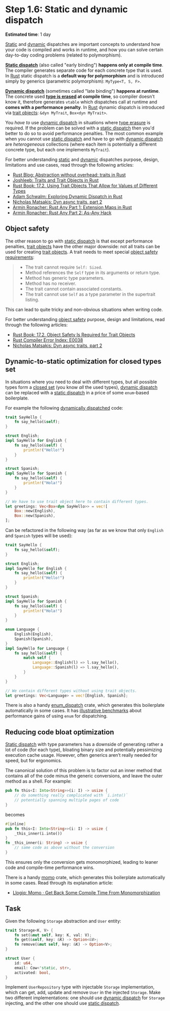 Step 1.6: Static and dynamic dispatch
=====================================

__Estimated time__: 1 day

[Static][1] and [dynamic][2] dispatches are important concepts to understand how your code is compiled and works in runtime, and how you can solve certain day-to-day coding problems (related to polymorphism).

__[Static dispatch][1]__ (also called "early binding") __happens only at compile time__. The compiler generates separate code for each concrete type that is used. In [Rust] static dispatch is a __default way for polymorphism__ and is introduced simply by generics (parametric polymorphism): `MyType<T, S, F>`.

__[Dynamic dispatch][2]__ (sometimes called "late binding") __happens at runtime__. The concrete used __[type is erased][4] at compile time__, so compiler doesn't know it, therefore generates `vtable` which dispatches call at runtime and __comes with a performance penalty__. In [Rust] dynamic dispatch is introduced via [trait objects][3]: `&dyn MyTrait`, `Box<dyn MyTrait>`.

You _have to_ use [dynamic dispatch][2] in situations where [type erasure][4] is required. If the problem can be solved with a [static dispatch][1] then you'd better to do so to avoid performance penalties. The most common example when you cannot use [static dispatch][1] and have to go with [dynamic dispatch][2] are _heterogeneous_ collections (where each item is potentially a different concrete type, but each one implements `MyTrait`).

For better understanding [static][1] and [dynamic][2] dispatches purpose, design, limitations and use cases, read through the following articles:
- [Rust Blog: Abstraction without overhead: traits in Rust][11]
- [Joshleeb: Traits and Trait Objects in Rust][12]
- [Rust Book: 17.2. Using Trait Objects That Allow for Values of Different Types][3]
- [Adam Schwalm: Exploring Dynamic Dispatch in Rust][13]
- [Nicholas Matsakis: Dyn async traits, part 2][17]
- [Armin Ronacher: Rust Any Part 1: Extension Maps in Rust][18]
- [Armin Ronacher: Rust Any Part 2: As-Any Hack][19]




## Object safety

The other reason to go with [static dispatch][1] is that except performance penalties, [trait objects][3] have the other major downside: not all traits can be used for creating [trait objects][3]. A trait needs to meet special [object safety requirements][6]:

> - The trait cannot require `Self: Sized`.
> - Method references the `Self` type in its arguments or return type.
> - Method has generic type parameters.
> - Method has no receiver.
> - The trait cannot contain associated constants.
> - The trait cannot use `Self` as a type parameter in the supertrait listing.

This can lead to quite tricky and non-obvious situations when writing code.

For better understanding [object safety][5] purpose, design and limitations, read through the following articles:
- [Rust Book: 17.2. Object Safety Is Required for Trait Objects][5]
- [Rust Compiler Error Index: E0038][6]
- [Nicholas Matsakis: Dyn async traits, part 2][17]




## Dynamic-to-static optimization for closed types set

In situations where you need to deal with different types, but all possible types form a [closed set][14] (you know _all_ the used types), [dynamic dispatch][2] can be replaced with a [static dispatch][1] in a price of some `enum`-based boilerplate.

For example the following [dynamically dispatched][2] code:
```rust
trait SayHello {
    fn say_hello(&self);
}

struct English;
impl SayHello for English {
    fn say_hello(&self) {
        println!("Hello!")
    }
}

struct Spanish;
impl SayHello for Spanish {
    fn say_hello(&self) {
        println!("Hola!")
    }
}

// We have to use trait object here to contain different types.
let greetings: Vec<Box<dyn SayHello>> = vec![
    Box::new(English),
    Box::new(Spanish),
];
```

Can be refactored in the following way (as far as we know that only `English` and `Spanish` types will be used):
```rust
trait SayHello {
    fn say_hello(&self);
}

struct English;
impl SayHello for English {
    fn say_hello(&self) {
        println!("Hello!")
    }
}

struct Spanish;
impl SayHello for Spanish {
    fn say_hello(&self) {
        println!("Hola!")
    }
}

enum Language {
    English(English),
    Spanish(Spanish),
}
impl SayHello for Language {
    fn say_hello(&self) {
        match self {
            Language::English(l) => l.say_hello(),
            Language::Spanish(l) => l.say_hello(),
        }
    }
}

// We contain different types without using trait objects.
let greetings: Vec<Language> = vec![English, Spanish];
```

There is also a handy [enum_dispatch] crate, which generates this boilerplate automatically in some cases. It has [illustrative benchmarks][15] about performance gains of using `enum` for dispatching.




## Reducing code bloat optimization

[Static dispatch][1] with type parameters has a downside of generating rather a lot of code (for each type), bloating binary size and potentially pessimizing execution cache usage. However, often generics aren’t really needed for speed, but for ergonomics.

The canonical solution of this problem is to factor out an inner method that contains all of the code minus the generic conversions, and leave the outer method as a shell. For example:
```rust
pub fn this<I: Into<String>>(i: I) -> usize {
    // do something really complicated with `i.into()`
    // potentially spanning multiple pages of code
}
```
becomes
```rust
#[inline]
pub fn this<I: Into<String>>(i: I) -> usize {
    _this_inner(i.into())
}
fn _this_inner(i: String) -> usize {
    // same code as above without the conversion
}
```
This ensures only the conversion gets monomorphized, leading to leaner code and compile-time performance wins.

There is a handy [momo] crate, which generates this boilerplate automatically in some cases. Read through its explanation article:
- [Llogiq: Momo · Get Back Some Compile Time From Monomorphization][16]




## Task

Given the following `Storage` abstraction and `User` entity:
```rust
trait Storage<K, V> {
    fn set(&mut self, key: K, val: V);
    fn get(&self, key: &K) -> Option<&V>;
    fn remove(&mut self, key: &K) -> Option<V>;
}

struct User {
    id: u64,
    email: Cow<'static, str>,
    activated: bool,
}
```

Implement `UserRepository` type with injectable `Storage` implementation, which can get, add, update and remove `User` in the injected `Storage`. Make two different implementations: one should use [dynamic dispatch][2] for `Storage` injecting, and the other one should use [static dispatch][1].





[enum_dispatch]: https://docs.rs/enum_dispatch
[momo]: https://github.com/llogiq/momo
[Rust]: https://www.rust-lang.org

[1]: https://en.wikipedia.org/wiki/Static_dispatch
[2]: https://en.wikipedia.org/wiki/Dynamic_dispatch
[3]: https://doc.rust-lang.org/book/ch17-02-trait-objects.html
[4]: https://en.wikipedia.org/wiki/Type_erasure
[5]: https://doc.rust-lang.org/book/ch17-02-trait-objects.html#object-safety-is-required-for-trait-objects
[6]: https://doc.rust-lang.org/error-index.html#E0038
[11]: https://blog.rust-lang.org/2015/05/11/traits.html
[12]: https://joshleeb.com/posts/rust-traits-and-trait-objects
[13]: https://alschwalm.com/blog/static/2017/03/07/exploring-dynamic-dispatch-in-rust
[14]: https://en.wikipedia.org/wiki/Closed_set
[15]: https://docs.rs/enum_dispatch#the-benchmarks
[16]: https://llogiq.github.io/2019/05/18/momo.html
[17]: https://smallcultfollowing.com/babysteps/blog/2021/10/01/dyn-async-traits-part-2
[18]: https://lucumr.pocoo.org/2022/1/6/rust-extension-map
[19]: https://lucumr.pocoo.org/2022/1/7/as-any-hack
